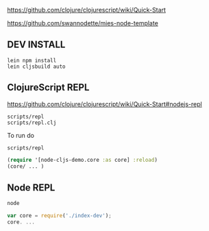 
https://github.com/clojure/clojurescript/wiki/Quick-Start

https://github.com/swannodette/mies-node-template



DEV INSTALL
-------

```
lein npm install
lein cljsbuild auto
```


ClojureScript REPL
----

https://github.com/clojure/clojurescript/wiki/Quick-Start#nodejs-repl

```
scripts/repl
scripts/repl.clj
```

To run do

```
scripts/repl
```

```clojure
(require '[node-cljs-demo.core :as core] :reload)
(core/ ... )
```

Node REPL
---------

```bash
node
```
```javascript
var core = require('./index-dev');
core. ...
```
